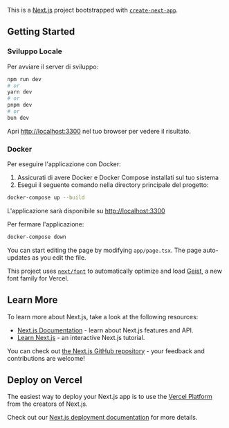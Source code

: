 This is a [Next.js](https://nextjs.org) project bootstrapped with [`create-next-app`](https://nextjs.org/docs/app/api-reference/cli/create-next-app).

## Getting Started

### Sviluppo Locale

Per avviare il server di sviluppo:

```bash
npm run dev
# or
yarn dev
# or
pnpm dev
# or
bun dev
```

Apri [http://localhost:3300](http://localhost:3300) nel tuo browser per vedere il risultato.

### Docker

Per eseguire l'applicazione con Docker:

1. Assicurati di avere Docker e Docker Compose installati sul tuo sistema
2. Esegui il seguente comando nella directory principale del progetto:

```bash
docker-compose up --build
```

L'applicazione sarà disponibile su [http://localhost:3300](http://localhost:3300)

Per fermare l'applicazione:

```bash
docker-compose down
```

You can start editing the page by modifying `app/page.tsx`. The page auto-updates as you edit the file.

This project uses [`next/font`](https://nextjs.org/docs/app/building-your-application/optimizing/fonts) to automatically optimize and load [Geist](https://vercel.com/font), a new font family for Vercel.

## Learn More

To learn more about Next.js, take a look at the following resources:

- [Next.js Documentation](https://nextjs.org/docs) - learn about Next.js features and API.
- [Learn Next.js](https://nextjs.org/learn) - an interactive Next.js tutorial.

You can check out [the Next.js GitHub repository](https://github.com/vercel/next.js) - your feedback and contributions are welcome!

## Deploy on Vercel

The easiest way to deploy your Next.js app is to use the [Vercel Platform](https://vercel.com/new?utm_medium=default-template&filter=next.js&utm_source=create-next-app&utm_campaign=create-next-app-readme) from the creators of Next.js.

Check out our [Next.js deployment documentation](https://nextjs.org/docs/app/building-your-application/deploying) for more details.
